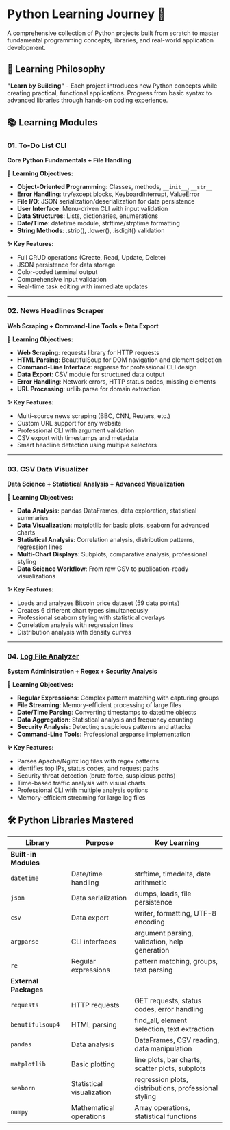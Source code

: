 # Python Learning Journey 🐍

A comprehensive collection of Python projects built from scratch to master fundamental programming concepts, libraries, and real-world application development.

## 🎯 Learning Philosophy

**"Learn by Building"** - Each project introduces new Python concepts while creating practical, functional applications. Progress from basic syntax to advanced libraries through hands-on coding experience.

## 📚 Learning Modules

### 01. To-Do List CLI
**Core Python Fundamentals + File Handling**

**🧠 Learning Objectives:**
- **Object-Oriented Programming**: Classes, methods, `__init__`, `__str__`
- **Error Handling**: try/except blocks, KeyboardInterrupt, ValueError
- **File I/O**: JSON serialization/deserialization for data persistence
- **User Interface**: Menu-driven CLI with input validation
- **Data Structures**: Lists, dictionaries, enumerations
- **Date/Time**: datetime module, strftime/strptime formatting
- **String Methods**: .strip(), .lower(), .isdigit() validation

**✨ Key Features:**
- Full CRUD operations (Create, Read, Update, Delete)
- JSON persistence for data storage
- Color-coded terminal output
- Comprehensive input validation
- Real-time task editing with immediate updates

---

### 02. News Headlines Scraper
**Web Scraping + Command-Line Tools + Data Export**

**🧠 Learning Objectives:**
- **Web Scraping**: requests library for HTTP requests
- **HTML Parsing**: BeautifulSoup for DOM navigation and element selection
- **Command-Line Interface**: argparse for professional CLI design
- **Data Export**: CSV module for structured data output
- **Error Handling**: Network errors, HTTP status codes, missing elements
- **URL Processing**: urllib.parse for domain extraction

**✨ Key Features:**
- Multi-source news scraping (BBC, CNN, Reuters, etc.)
- Custom URL support for any website
- Professional CLI with argument validation
- CSV export with timestamps and metadata
- Smart headline detection using multiple selectors

---

### 03. CSV Data Visualizer
**Data Science + Statistical Analysis + Advanced Visualization**


**🧠 Learning Objectives:**
- **Data Analysis**: pandas DataFrames, data exploration, statistical summaries
- **Data Visualization**: matplotlib for basic plots, seaborn for advanced charts
- **Statistical Analysis**: Correlation analysis, distribution patterns, regression lines
- **Multi-Chart Displays**: Subplots, comparative analysis, professional styling
- **Data Science Workflow**: From raw CSV to publication-ready visualizations

**✨ Key Features:**
- Loads and analyzes Bitcoin price dataset (59 data points)
- Creates 6 different chart types simultaneously
- Professional seaborn styling with statistical overlays
- Correlation analysis with regression lines
- Distribution analysis with density curves
---

### 04. [Log File Analyzer](./04-log-analyzer/)
**System Administration + Regex + Security Analysis**

**🧠 Learning Objectives:**
- **Regular Expressions**: Complex pattern matching with capturing groups
- **File Streaming**: Memory-efficient processing of large files
- **Date/Time Parsing**: Converting timestamps to datetime objects
- **Data Aggregation**: Statistical analysis and frequency counting
- **Security Analysis**: Detecting suspicious patterns and attacks
- **Command-Line Tools**: Professional argparse implementation

**✨ Key Features:**
- Parses Apache/Nginx log files with regex patterns
- Identifies top IPs, status codes, and request paths
- Security threat detection (brute force, suspicious paths)
- Time-based traffic analysis with visual charts
- Professional CLI with multiple analysis options
- Memory-efficient streaming for large log files

## 🛠️ Python Libraries Mastered

| Library | Purpose | Key Learning |
|---------|---------|--------------|
| **Built-in Modules** | | |
| `datetime` | Date/time handling | strftime, timedelta, date arithmetic |
| `json` | Data serialization | dumps, loads, file persistence |
| `csv` | Data export | writer, formatting, UTF-8 encoding |
| `argparse` | CLI interfaces | argument parsing, validation, help generation |
| `re` | Regular expressions | pattern matching, groups, text parsing |
| **External Packages** | | |
| `requests` | HTTP requests | GET requests, status codes, error handling |
| `beautifulsoup4` | HTML parsing | find_all, element selection, text extraction |
| `pandas` | Data analysis | DataFrames, CSV reading, data manipulation |
| `matplotlib` | Basic plotting | line plots, bar charts, scatter plots, subplots |
| `seaborn` | Statistical visualization | regression plots, distributions, professional styling |
| `numpy` | Mathematical operations | Array operations, statistical functions |
